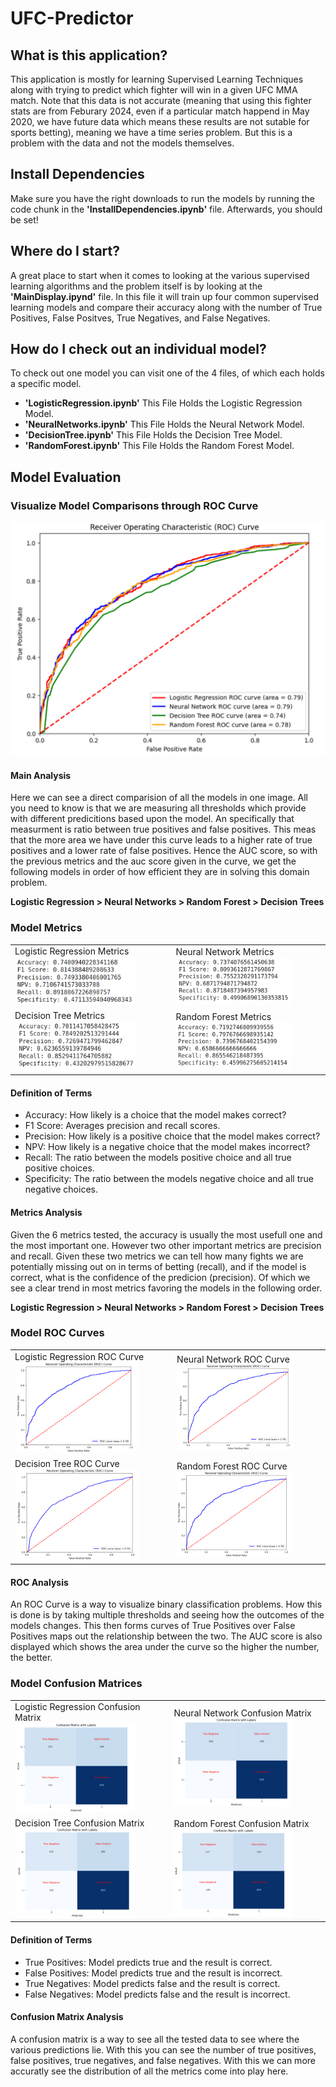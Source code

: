 # UFC-Predictor

## What is this application?

This application is mostly for learning Supervised Learning Techniques along with trying to predict which fighter will win in a given UFC MMA match. Note that this data is not accurate (meaning that using this fighter stats are from Feburary 2024, even if a particular match happend in May 2020, we have future data which means these results are not sutable for sports betting), meaning we have a time series problem. But this is a problem with the data and not the models themselves.

## Install Dependencies

Make sure you have the right downloads to run the models by running the code chunk in the **'InstallDependencies.ipynb'** file. Afterwards, you should be set!

## Where do I start?

A great place to start when it comes to looking at the various supervised learning algorithms and the problem itself is by looking at the **'MainDisplay.ipynd'** file. In this file it will train up four common supervised learning models and compare their accuracy along with the number of True Positives, False Positves, True Negatives, and False Negatives.

## How do I check out an individual model?

To check out one model you can visit one of the 4 files, of which each holds a specific model.

- **'LogisticRegression.ipynb'** This File Holds the Logistic Regression Model.
- **'NeuralNetworks.ipynb'** This File Holds the Neural Network Model.
- **'DecisionTree.ipynb'** This File Holds the Decision Tree Model.
- **'RandomForest.ipynb'** This File Holds the Random Forest Model.

## Model Evaluation

### Visualize Model Comparisons through ROC Curve

![ROC Curve of all models](/Images/ROC_Curve.png "ROC Curve")

#### Main Analysis

Here we can see a direct comparision of all the models in one image. All you need to know is that we are measuring all thresholds which provide with different predicitions based upon the model. An specifically that measurment is ratio between true positives and false positives. This meas that the more area we have under this curve leads to a higher rate of true positives and a lower rate of false positives. Hence the AUC score, so with the previous metrics and the auc score given in the curve, we get the following models in order of how efficient they are in solving this domain problem.

**Logistic Regression > Neural Networks > Random Forest > Decision Trees**

### Model Metrics

<table align="center">
  <tr>
    <td>
      <div>Logistic Regression Metrics</div>
      <img src="Images/Metrics/LogisticRegressionMetrics.png" alt="Logistic Regression Metrics" width="80%">
    </td>
    <td>
      <div>Neural Network Metrics</div>
      <img src="Images/Metrics/NeuralNetworkMetrics.png" alt="Neural Network Metrics" width="80%">
    </td>
  </tr>
  <tr>
    <td>
      <div>Decision Tree Metrics</div>
      <img src="Images/Metrics/DecisionTreeMetrics.png" alt="Decision Tree Metrics" width="80%">
    </td>
    <td>
      <div>Random Forest Metrics</div>
      <img src="Images/Metrics/RandomForestMetrics.png" alt="Random Forest Metrics" width="80%">
    </td>
  </tr>
</table>

#### Definition of Terms

- Accuracy: How likely is a choice that the model makes correct?
- F1 Score: Averages precision and recall scores.
- Precision: How likely is a positive choice that the model makes correct?
- NPV: How likely is a negative choice that the model makes incorrect?
- Recall: The ratio between the models positive choice and all true positive choices.
- Specificity: The ratio between the models negative choice and all true negative choices.

#### Metrics Analysis

Given the 6 metrics tested, the accuracy is usually the most usefull one and the most important one. However two other important metrics are precision and recall. Given these two metrics we can tell how many fights we are potentially missing out on in terms of betting (recall), and if the model is correct, what is the confidence of the predicion (precision). Of which we see a clear trend in most metrics favoring the models in the following order.

**Logistic Regression > Neural Networks > Random Forest > Decision Trees**

### Model ROC Curves

<table align="center">
  <tr>
    <td>
      <div>Logistic Regression ROC Curve</div>
      <img src="Images/ROC_Curves/LogisticRegressionCurve.png" alt="Logistic Regression ROC Curve" width="80%">
    </td>
    <td>
      <div>Neural Network ROC Curve</div>
      <img src="Images/ROC_Curves/NeuralNetworkCurve.png" alt="Neural Network ROC Curve" width="80%">
    </td>
  </tr>
  <tr>
    <td>
      <div>Decision Tree ROC Curve</div>
      <img src="Images/ROC_Curves/DecisionTreeCurve.png" alt="Decision Tree ROC Curve" width="80%">
    </td>
    <td>
      <div>Random Forest ROC Curve</div>
      <img src="Images/ROC_Curves/RandomForestCurve.png" alt="Random Forest ROC Curve" width="80%">
    </td>
  </tr>
</table>

#### ROC Analysis

An ROC Curve is a way to visualize binary classification problems. How this is done is by taking multiple thresholds and seeing how the outcomes of the models changes. This then forms curves of True Positives over False Positives maps out the relationship between the two. The AUC score is also displayed which shows the area under the curve so the higher the number, the better.

### Model Confusion Matrices

<table align="center">
  <tr>
    <td>
      <div>Logistic Regression Confusion Matrix</div>
      <img src="Images/ConfusionMatrices/LogisticRegressionMatrix.png" alt="Logistic Regression Confusion Matrix" width="80%">
    </td>
    <td>
      <div>Neural Network Confusion Matrix</div>
      <img src="Images/ConfusionMatrices/NeuralNetworkMatrix.png" alt="Neural Network Confusion Matrix" width="80%">
    </td>
  </tr>
  <tr>
    <td>
      <div>Decision Tree Confusion Matrix</div>
      <img src="Images/ConfusionMatrices/DecisionTreeMatrix.png" alt="Decision Tree Confusion Matrix" width="80%">
    </td>
    <td>
      <div>Random Forest Confusion Matrix</div>
      <img src="Images/ConfusionMatrices/RandomForestMatrix.png" alt="Random Forest Confusion Matrix" width="80%">
    </td>
  </tr>
</table>

#### Definition of Terms

- True Positives: Model predicts true and the result is correct.
- False Positives: Model predicts true and the result is incorrect.
- True Negatives: Model predicts false and the result is correct.
- False Negatives: Model predicts false and the result is incorrect.

#### Confusion Matrix Analysis

A confusion matrix is a way to see all the tested data to see where the various predictions lie. With this you can see the number of true positives, false positives, true negatives, and false negatives. With this we can more accuratly see the distribution of all the metrics come into play here.
